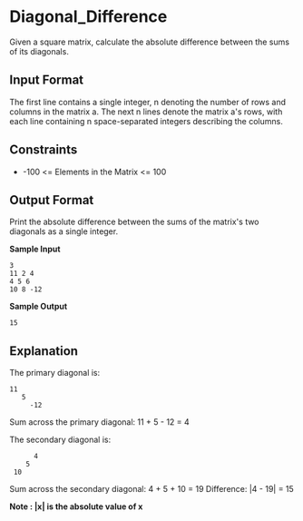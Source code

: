 # Diagonal_Difference
Given a square matrix, calculate the absolute difference between the sums of its diagonals.
## Input Format
The first line contains a single integer, n denoting the number of rows and columns in the matrix a. 
The next n lines denote the matrix a's rows, with each line containing n space-separated integers describing the columns.
## Constraints
* -100 <= Elements in the Matrix <= 100
## Output Format
Print the absolute difference between the sums of the matrix's two diagonals as a single integer.
 
 **Sample Input**
```
3
11 2 4
4 5 6
10 8 -12
```

 **Sample Output**
 ```
 15
 ```
 ## Explanation
 The primary diagonal is:
 ```
 11
    5
      -12
```
Sum across the primary diagonal: 11 + 5 - 12 = 4

The secondary diagonal is:
```
      4
    5
 10
```
Sum across the secondary diagonal: 4 + 5 + 10 = 19 
Difference: |4 - 19| = 15

<B> Note : |x| is the absolute value of x
